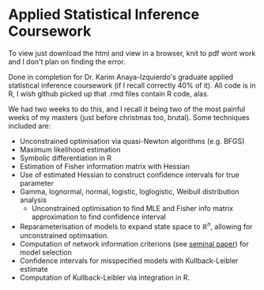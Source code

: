 # Applied Statistical Inference Coursework

To view just download the html and view in a browser, knit to pdf wont work and I don't plan on finding the error.

Done in completion for Dr. Karim Anaya-Izquierdo's graduate applied statistical inference coursework (if I recall correctly 40% of it). All code is in R, I wish github picked up that 
.rmd files contain R code, alas. 

We had two weeks to do this, and I recall it being two of the most painful weeks of my masters (just before christmas too, brutal). Some techniques included are: 

- Unconstrained optimisation via quasi-Newton algorithms (e.g. BFGS)
- Maximum likelihood estimation
- Symbolic differentiation in R
- Estimation of Fisher information matrix with Hessian
- Use of estimated Hessian to construct confidence intervals for true parameter
- Gamma, lognormal, normal, logistic, loglogistic, Weibull distribution analysis
  - Unconstrained optimisation to find MLE and Fisher info matrix approximation to find confidence interval
- Reparameterisation of models to expand state space to $\mathbb{R}^n$, allowing for unconstrained optimsation.
- Computation of network information criterions (see [seminal paper](https://bsi-ni.brain.riken.jp/database/file/144/147.pdf)) for model selection
- Confidence intervals for misspecified models with Kullback-Leibler estimate
- Computation of Kullback-Leibler via integration in R.

